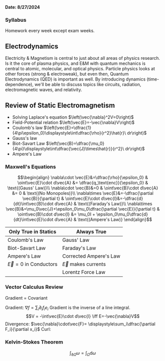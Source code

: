 **Date: 8/27/2024**

### Syllabus
Homework every week except exam weeks.


## Electrodynamics
Electricity & Magnetism is central to just about all areas of physics research.
Is it the core of plasma physics, and E&M with quantum mechanics is central to atomic, molecular, and optical physics.
Particle physics looks at other forces (strong & electroweak), but even then, Quantum Electrodynamics (QED) is important as well.
By introducing dynamics (time-dependence), we'll be able to discuss topics like circuits, radiation, electromagnetic waves, and relativity.


## Review of Static Electromagnetism
 - Solving Laplace's equation $\left(\vec{\nabla}^2V=0\right)$
 - Field-Potential relation $\left(\vec{E}=-\vec{\nabla}V\right)$
 - Coulomb's law $\left(\vec{E}=\dfrac{1}{4\pi\epsilon_0}\displaystyle\int\dfrac{\rho}{r^2}\hat{r}\ dr\right)$
 - Gauss's law
 - Biot-Savart Law $\left(\vec{B}=\dfrac{\mu_0}{4\pi}\displaystyle\int\dfrac{\vec{J}\times\hat{r}}{r^2}\ dr\right)$
 - Ampere's Law

### Maxwell's Equations
$$\begin{align}
\nabla\cdot \vec{E}&=\dfrac{\rho}{\epsilon_0} & \oint\vec{E}\cdot d\vec{A} &= \dfrac{q_\text{enc}}{\epsilon_0} & \text{(Gauss' Law)}\\
\nabla\cdot \vec{B}&=0 & \oint\vec{B}\cdot d\vec{A} &= 0 & \text{(No Monopoles)}\\
\nabla\times \vec{E}&=-\dfrac{\partial \vec{B}}{\partial t} & \oint\vec{E}\cdot d\vec{l}&=-\dfrac{d}{dt}\int\vec{B}\cdot d\vec{A} & \text{(Faraday's Law)}\\
\nabla\times \vec{B}&=\mu_0\vec{J}+\epsilon_0\mu_0\dfrac{\partial \vec{E}}{\partial t} & \oint\vec{B}\cdot d\vec{l} &= \mu_0I + \epsilon_0\mu_0\dfrac{d}{dt}\int\vec{E}\cdot d\vec{A} & \text{(Ampere's Law)}
\end{align}$$

| Only True in Statics      | Always True              |
| ------------------------- | ------------------------ |
| Coulomb's Law             | Gauss' Law               |
| Biot-Savart Law           | Faraday's Law            |
| Ampere's Law              | Corrected Ampere's Law   |
| $\vec{E}=0$ in Conductors | $\vec{E}$ makes currents |
|                           | Lorentz Force Law        |

### Vector Calculus Review

Gradient = Covariant


Gradient: $\nabla f = \displaystyle\sum_i\partial_i f_i e_i$
Gradient is the inverse of a line integral.
$$V = -\int\vec{E}\cdot d\vec{l} \iff E=-\vec{\nabla}V$$
Divergence: $\vec{\nabla}\cdot\vec{F}= \displaystyle\sum_i\dfrac{\partial F_i}{\partial x_i}$
Curl:



### Kelvin-Stokes Theorem
$$\int_{\partial\Omega}\omega=\int_{\Omega}\mathrm{d}\omega$$

